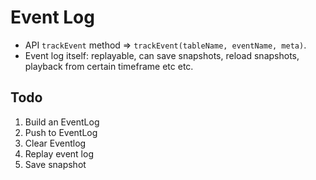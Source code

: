 # Event Log

- API `trackEvent` method => `trackEvent(tableName, eventName, meta)`.
- Event log itself: replayable, can save snapshots, reload snapshots, playback from certain timeframe etc etc.

## Todo

1. Build an EventLog
2. Push to EventLog
3. Clear Eventlog
4. Replay event log
5. Save snapshot
